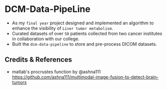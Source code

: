 # DCM-Data-PipeLine
- As my ```final year``` project designed and implemented an algorithm to enhance the visibility of ```Liver tumor metabolism```.
- Curated datasets of over ```50``` patients collected from two cancer institutes in collaboration with our college.
- Built the ```dcm-data-pipeline``` to store and pre-process DICOM datasets.


## Credits & References
- matlab's procrustes function by @ashna111 https://github.com/ashna111/multimodal-image-fusion-to-detect-brain-tumors
